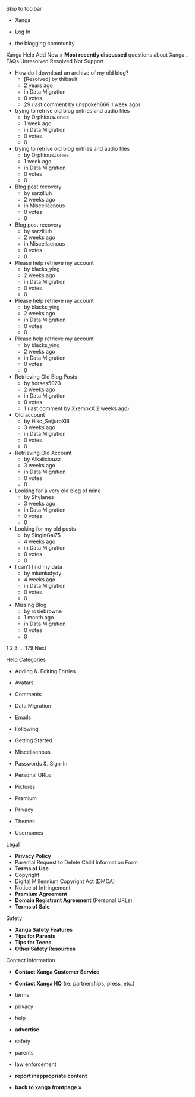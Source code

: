 Skip to toolbar

*   Xanga

*   Log In

*   the blogging community

Xanga Help Add New » **Most recently discussed** questions about Xanga… FAQs Unresolved Resolved Not Support

*   How do I download an archive of my old blog?
    *   \[Resolved\] by thibault
    *   2 years ago
    *   in Data Migration
    *   0 votes
    *   29 (last comment by unspoken666 1 week ago)
*   trying to retrive old blog entries and audio files
    *   by OrphiousJones
    *   1 week ago
    *   in Data Migration
    *   0 votes
    *   0
*   trying to retrive old blog entries and audio files
    *   by OrphiousJones
    *   1 week ago
    *   in Data Migration
    *   0 votes
    *   0
*   Blog post recovery
    *   by sarzilluh
    *   2 weeks ago
    *   in Miscellaenous
    *   0 votes
    *   0
*   Blog post recovery
    *   by sarzilluh
    *   2 weeks ago
    *   in Miscellaenous
    *   0 votes
    *   0
*   Please help retrieve my account
    *   by blacks\_ying
    *   2 weeks ago
    *   in Data Migration
    *   0 votes
    *   0
*   Please help retrieve my account
    *   by blacks\_ying
    *   2 weeks ago
    *   in Data Migration
    *   0 votes
    *   0
*   Please help retrieve my account
    *   by blacks\_ying
    *   2 weeks ago
    *   in Data Migration
    *   0 votes
    *   0
*   Retrieving Old Blog Posts
    *   by horses5023
    *   2 weeks ago
    *   in Data Migration
    *   0 votes
    *   1 (last comment by XxemoxX 2 weeks ago)
*   Old account
    *   by Hiko\_SeijuroXIII
    *   3 weeks ago
    *   in Data Migration
    *   0 votes
    *   0
*   Retrieving Old Account
    *   by Aikaliciouzz
    *   3 weeks ago
    *   in Data Migration
    *   0 votes
    *   0
*   Looking for a very old blog of mine
    *   by Shylanes
    *   3 weeks ago
    *   in Data Migration
    *   0 votes
    *   0
*   Looking for my old posts
    *   by SinginGal75
    *   4 weeks ago
    *   in Data Migration
    *   0 votes
    *   0
*   I can't find my data
    *   by miumiudydy
    *   4 weeks ago
    *   in Data Migration
    *   0 votes
    *   0
*   Missing Blog
    *   by rosiebrowne
    *   1 month ago
    *   in Data Migration
    *   0 votes
    *   0

1 2 3 ... 179 Next

Help Categories

*   Adding &. Editing Entries
*   Avatars
*   Comments
*   Data Migration
*   Emails
*   Following
*   Getting Started
*   Miscellaenous

*   Passwords &. Sign-In
*   Personal URLs
*   Pictures
*   Premium
*   Privacy
*   Themes
*   Usernames

Legal

*   **Privacy Policy**
*   Parental Request to Delete Child Information Form
*   **Terms of Use**
*   Copyright
*   Digital Millennium Copyright Act (DMCA)
*   Notice of Infringement
*   **Premium Agreement**
*   **Domain Registrant Agreement** (Personal URLs)
*   **Terms of Sale**

Safety

*   **Xanga Safety Features**
*   **Tips for Parents**
*   **Tips for Teens**
*   **Other Safety Resources**

Contact Information

*   **Contact Xanga Customer Service**
*   **Contact Xanga HQ** (re: partnerships, press, etc.)

*   terms
*   privacy
*   help
*   **advertise**

*   safety
*   parents
*   law enforcement
*   **report inappropriate content**

*   **back to xanga frontpage »**